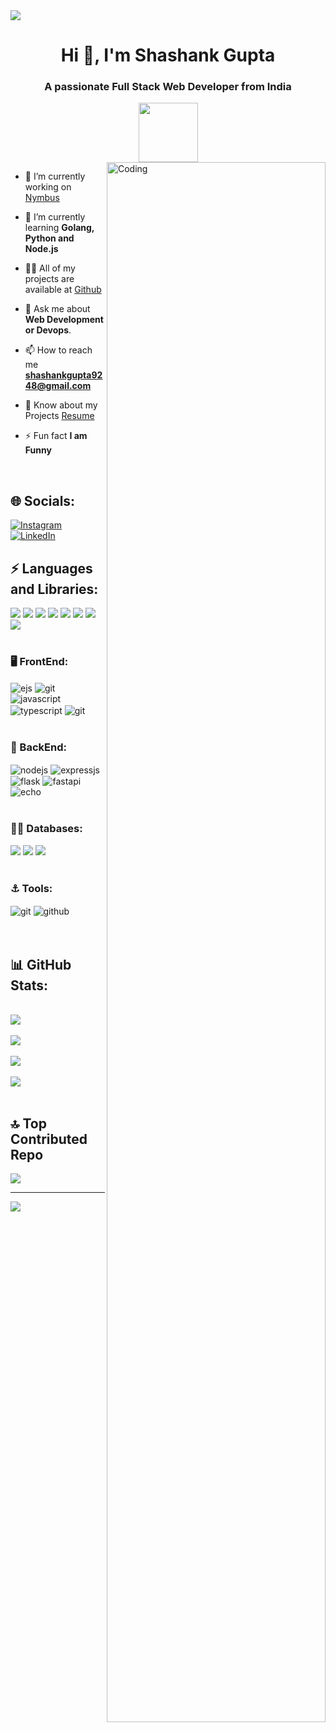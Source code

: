 <img src ="https://github.com/ShashankGupta10/ShashankGupta10/assets/117008526/89329af3-82b4-46cd-ad58-0733561909ab">
<h1 align="center">Hi 👋, I'm Shashank Gupta</h1>
<h3 align="center">A passionate Full Stack Web Developer from India</h3>
<div align=center>
 <img height="95" src="https://readme-typing-svg.herokuapp.com/?lines=SHASHANK+GUPTA...;SOFTWARE+ENGINEER...;WEB DEVELOPMENT;DEVOPS;&color=cyan&center=true" />
</div>

<img  align="right" margin-top="30px" alt="Coding" width="350" height="80%" src="https://cdn.dribbble.com/users/1118376/screenshots/3604186/developer-dribbble.gif">

- 🔭 I’m currently working on [Nymbus](https://www.nymbus.xyz)

- 🌱 I’m currently learning **Golang, Python and Node.js**

- 👨‍💻 All of my projects are available at [Github](github.com/ShashankGupta10)

- 💬 Ask me about **Web Development or Devops**.

- 📫 How to reach me **shashankgupta9248@gmail.com**

- 📄 Know about my Projects [Resume](https://shashank-gupta.vercel.app/cv)

- ⚡ Fun fact **I am Funny**

</br>

## 🌐 Socials:

[![Instagram](https://img.shields.io/badge/Instagram-%23E4405F.svg?logo=Instagram&logoColor=white&style=for-the-badge)](https://instagram.com/shashank._gupta_) [![LinkedIn](https://img.shields.io/badge/LinkedIn-%230077B5.svg?logo=linkedin&logoColor=white&style=for-the-badge)](https://linkedin.com/in/shashankgupta10)
</br>
<div display="flex">
<h2 align="left"> ⚡ Languages and Libraries:</h2>
<img src = "https://img.shields.io/badge/C-%2300599C.svg?style=for-the-badge&logo=c&logoColor=white">
<img src = "https://img.shields.io/badge/C++-%2300599C.svg?style=for-the-badge&logo=c%2B%2B&logoColor=white">
<img src = "https://img.shields.io/badge/Java-%23ED8B00.svg?style=for-the-badge&logo=java&logoColor=white">
<img src = "https://img.shields.io/badge/Python-3670A0?style=for-the-badge&logo=python&logoColor=ffdd54">
<img src = "https://img.shields.io/badge/Numpy-%23013243.svg?style=for-the-badge&logo=numpy&logoColor=white">
<img src = "https://img.shields.io/badge/Pandas-%23150458.svg?style=for-the-badge&logo=pandas&logoColor=white">
<img src = "https://img.shields.io/badge/Tensorflow-%23150458.svg?style=for-the-badge&logo=tensorflow&logoColor=orange">
<img src = "https://img.shields.io/badge/Golang-%23150458.svg?style=for-the-badge&logo=go&logoColor=cyan">

</div>
<br>
<div display="flex">
  <h3> 🖥️ FrontEnd: </h3>    
 <img src ="https://img.shields.io/badge/react-%23323330.svg?style=for-the-badge&logo=react&logoColor=blue&Color=black" align="center" alt="ejs">
 <img src="https://img.shields.io/badge/Next JS-%23000000.svg?style=for-the-badge&logo=Next.js&logoColor=#00C7B7&color=red" align="center" alt="git"/>
 <img src ="https://img.shields.io/badge/javascript-%23323330.svg?style=for-the-badge&logo=javascript&logoColor=%23F7DF1E" align="center" alt="javascript">
 <img src ="https://img.shields.io/badge/typescript-%23323330.svg?style=for-the-badge&logo=typescript&logoColor=%23F7DF1E" align="center" alt="typescript">
 <img src="https://img.shields.io/badge/Tailwind CSS-%23000000.svg?style=for-the-badge&logo=Tailwind CSS&logoColor=#00C7B7&color=red" align="center" alt="git"/>
</div>
</br>
 <div ><h3> 👾 BackEnd: </h3> 
   <img src="https://img.shields.io/badge/Node.js-339933?style=for-the-badge&logo=nodedotjs&logoColor=white" align="center" alt="nodejs" />
   <img src="https://img.shields.io/badge/Express.js-%23323330?style=for-the-badge&logo=express&logoColor=white" align="center" alt="expressjs"/>
   <img src="https://img.shields.io/badge/Flask-4EA94B?style=for-the-badge&logo=Flask&logoColor=white&color=green" align="center" alt="flask"/>
   <img src="https://img.shields.io/badge/Fast API-4EA94B?style=for-the-badge&logo=Fastapi&logoColor=white&color=darkgreen" align="center" alt="fastapi"/>
   <img src="https://img.shields.io/badge/Echo-4EA94B?style=for-the-badge&logo=go&logoColor=white&color=blue" align="center" alt="echo"/>
 </div>
</br>
<div ><h3> 👨‍💻 Databases: </h3> 
   <img src="https://img.shields.io/badge/MongoDB-%234ea94b.svg?style=for-the-badge&logo=mongodb&logoColor=white" />
   <img src="https://img.shields.io/badge/postgresql-%2300f.svg?style=for-the-badge&logo=postgresql&logoColor=white&color=black">
   <img src="https://img.shields.io/badge/Redis-%2300f.svg?style=for-the-badge&logo=redis&logoColor=red&color=black">
 </div>
 </br>
   <div ><h3> ⚓️ Tools: </h3> 
   <img src="https://img.shields.io/badge/git-%23000000.svg?style=for-the-badge&logo=git&logoColor=#00C7B7&color=red" align="center" alt="git"/>
   <img src="https://img.shields.io/badge/GitHub-100000?style=for-the-badge&logo=github&logoColor=white" align="center" alt="github"/>
 </div>
 </br>
 </br>
 
## 📊 GitHub Stats:
</br>
<div><img src = "https://github-readme-stats.vercel.app/api?username=ShashankGupta10&theme=shades-of-purple&hide_border=false&include_all_commits=false&count_private=false"><br/></br>
<img src ="https://github-readme-streak-stats.herokuapp.com/?user=ShashankGupta10&theme=shades-of-purple&hide_border=false"><br/></br>
<img src ="https://leetcard.jacoblin.cool/ShashankGupta10?ext=activity"><br/></br>
<img src = "https://github-readme-stats.vercel.app/api/top-langs/?username=ShashankGupta10&theme=shades-of-purple&hide_border=false&include_all_commits=false&count_private=false&layout=compact"></div>
</br>

## 🔝 Top Contributed Repo

![](https://github-contributor-stats.vercel.app/api?username=ShashankGupta10&limit=5&theme=dark&combine_all_yearly_contributions=true)

---

[![](https://visitcount.itsvg.in/api?id=ShashankGupta10&icon=2&color=0)](https://visitcount.itsvg.in)
